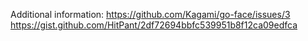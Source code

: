 Additional information:
https://github.com/Kagami/go-face/issues/3
https://gist.github.com/HitPant/2df72694bbfc539951b8f12ca09edfca
